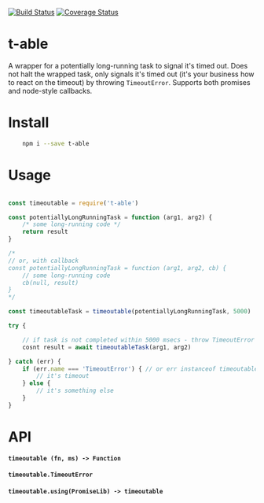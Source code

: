 [![Build Status](https://travis-ci.org/rmdm/timeoutable-wrapper.svg?branch=master)](https://travis-ci.org/rmdm/timeoutable-wrapper)
[![Coverage Status](https://coveralls.io/repos/github/rmdm/timeoutable-wrapper/badge.svg?branch=master)](https://coveralls.io/github/rmdm/timeoutable-wrapper?branch=master)

t-able
======

A wrapper for a potentially long-running task to signal it's timed out. Does not halt the wrapped task, only signals it's timed out (it's your business how to react on the timeout) by throwing `TimeoutError`. Supports both promises and node-style callbacks.

Install
=======

```sh
    npm i --save t-able
```

Usage
=====

```javascript

const timeoutable = require('t-able')

const potentiallyLongRunningTask = function (arg1, arg2) {
    /* some long-running code */
    return result
}

/*
// or, with callback
const potentiallyLongRunningTask = function (arg1, arg2, cb) {
    // some long-running code
    cb(null, result)
}
*/

const timeoutableTask = timeoutable(potentiallyLongRunningTask, 5000)

try {

    // if task is not completed within 5000 msecs - throw TimeoutError
    cosnt result = await timeoutableTask(arg1, arg2)

} catch (err) {
    if (err.name === 'TimeoutError') { // or err instanceof timeoutable.TimeoutError
        // it's timeout
    } else {
        // it's something else
    }
}

```

API
===

#### `timeoutable (fn, ms) -> Function`

#### `timeoutable.TimeoutError`

#### `timeoutable.using(PromiseLib) -> timeoutable`
